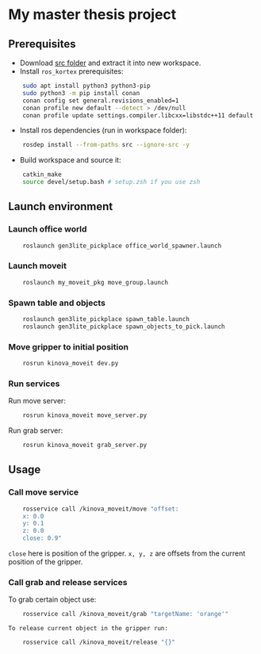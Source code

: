 # My master thesis project

## Prerequisites

 - Download [src folder](https://drive.google.com/file/d/1W3sZJq_g6yIq7tqLrgCdkY9-GfKc0jDt/view?usp=sharing) and extract it into new workspace.
 - Install `ros_kortex` prerequisites:

```sh
    sudo apt install python3 python3-pip
    sudo python3 -m pip install conan
    conan config set general.revisions_enabled=1
    conan profile new default --detect > /dev/null
    conan profile update settings.compiler.libcxx=libstdc++11 default
```

 - Install ros dependencies (run in workspace folder):

```sh
    rosdep install --from-paths src --ignore-src -y
```
 - Build workspace and source it:

```sh
    catkin_make
    source devel/setup.bash # setup.zsh if you use zsh
```

## Launch environment

### Launch office world

```sh
    roslaunch gen3lite_pickplace office_world_spawner.launch
```

### Launch moveit

```sh
    roslaunch my_moveit_pkg move_group.launch
```

### Spawn table and objects

```sh
    roslaunch gen3lite_pickplace spawn_table.launch
    roslaunch gen3lite_pickplace spawn_objects_to_pick.launch
```

### Move gripper to initial position

```sh
    rosrun kinova_moveit dev.py 
```

### Run services

Run move server:

```sh
    rosrun kinova_moveit move_server.py
```

Run grab server:

```sh
    rosrun kinova_moveit grab_server.py
```

## Usage

### Call move service

```sh
    rosservice call /kinova_moveit/move "offset:
    x: 0.0
    y: 0.1
    z: 0.0
    close: 0.9"
```

```close``` here is position of the gripper. ```x, y, z``` are offsets from the current position of the gripper.

### Call grab and release services

To grab certain object use:

```sh
    rosservice call /kinova_moveit/grab "targetName: 'orange'"
```

    To release current object in the gripper run:

```sh
    rosservice call /kinova_moveit/release "{}"
```
